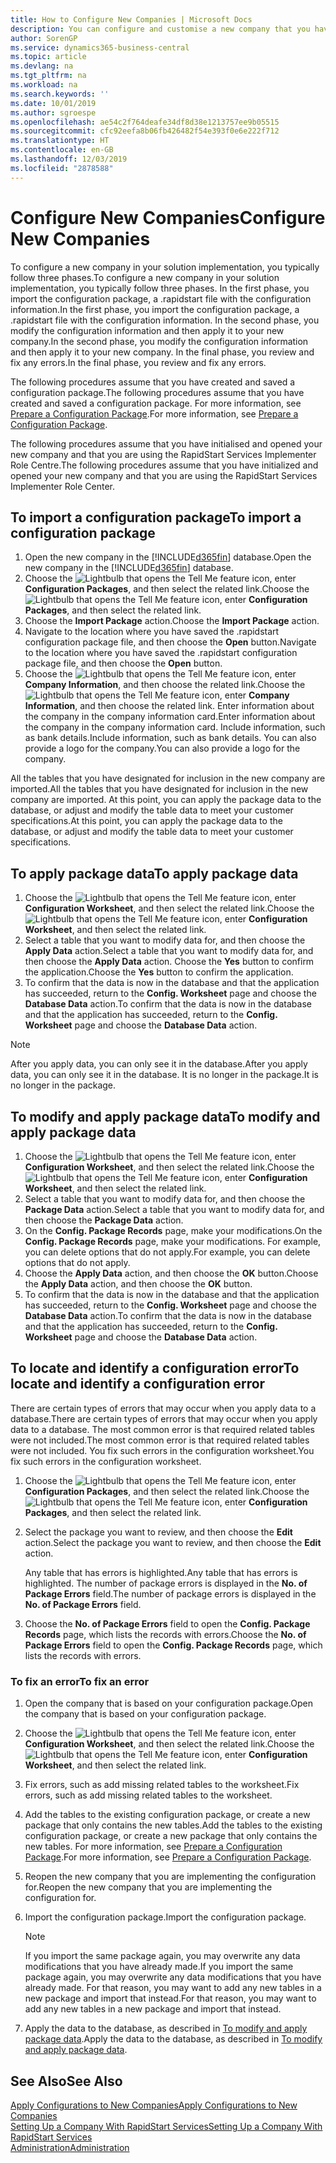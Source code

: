 ```yaml
---
title: How to Configure New Companies | Microsoft Docs
description: You can configure and customise a new company that you have created. To fine tune your implementation, you proceed in three phases to complete your configuration.
author: SorenGP
ms.service: dynamics365-business-central
ms.topic: article
ms.devlang: na
ms.tgt_pltfrm: na
ms.workload: na
ms.search.keywords: ''
ms.date: 10/01/2019
ms.author: sgroespe
ms.openlocfilehash: ae54c2f764deafe34df8d38e1213757ee9b05515
ms.sourcegitcommit: cfc92eefa8b06fb426482f54e393f0e6e222f712
ms.translationtype: HT
ms.contentlocale: en-GB
ms.lasthandoff: 12/03/2019
ms.locfileid: "2878588"
---
```

# <a name="configure-new-companies"></a><span data-ttu-id="c4515-104">Configure New Companies</span><span class="sxs-lookup"><span data-stu-id="c4515-104">Configure New Companies</span></span>
<span data-ttu-id="c4515-105">To configure a new company in your solution implementation, you typically follow three phases.</span><span class="sxs-lookup"><span data-stu-id="c4515-105">To configure a new company in your solution implementation, you typically follow three phases.</span></span> <span data-ttu-id="c4515-106">In the first phase, you import the configuration package, a .rapidstart file with the configuration information.</span><span class="sxs-lookup"><span data-stu-id="c4515-106">In the first phase, you import the configuration package, a .rapidstart file with the configuration information.</span></span> <span data-ttu-id="c4515-107">In the second phase, you modify the configuration information and then apply it to your new company.</span><span class="sxs-lookup"><span data-stu-id="c4515-107">In the second phase, you modify the configuration information and then apply it to your new company.</span></span> <span data-ttu-id="c4515-108">In the final phase, you review and fix any errors.</span><span class="sxs-lookup"><span data-stu-id="c4515-108">In the final phase, you review and fix any errors.</span></span>  

<span data-ttu-id="c4515-109">The following procedures assume that you have created and saved a configuration package.</span><span class="sxs-lookup"><span data-stu-id="c4515-109">The following procedures assume that you have created and saved a configuration package.</span></span> <span data-ttu-id="c4515-110">For more information, see [Prepare a Configuration Package](admin-how-to-prepare-a-configuration-package.md).</span><span class="sxs-lookup"><span data-stu-id="c4515-110">For more information, see [Prepare a Configuration Package](admin-how-to-prepare-a-configuration-package.md).</span></span>  

<span data-ttu-id="c4515-111">The following procedures assume that you have initialised and opened your new company and that you are using the RapidStart Services Implementer Role Centre.</span><span class="sxs-lookup"><span data-stu-id="c4515-111">The following procedures assume that you have initialized and opened your new company and that you are using the RapidStart Services Implementer Role Center.</span></span>

## <a name="to-import-a-configuration-package"></a><span data-ttu-id="c4515-112">To import a configuration package</span><span class="sxs-lookup"><span data-stu-id="c4515-112">To import a configuration package</span></span>  
1. <span data-ttu-id="c4515-113">Open the new company in the [!INCLUDE[d365fin](includes/d365fin_md.md)] database.</span><span class="sxs-lookup"><span data-stu-id="c4515-113">Open the new company in the [!INCLUDE[d365fin](includes/d365fin_md.md)] database.</span></span>  
2. <span data-ttu-id="c4515-114">Choose the ![Lightbulb that opens the Tell Me feature](media/ui-search/search_small.png "Tell me what you want to do") icon, enter **Configuration Packages**, and then select the related link.</span><span class="sxs-lookup"><span data-stu-id="c4515-114">Choose the ![Lightbulb that opens the Tell Me feature](media/ui-search/search_small.png "Tell me what you want to do") icon, enter **Configuration Packages**, and then select the related link.</span></span>  
3. <span data-ttu-id="c4515-115">Choose the **Import Package** action.</span><span class="sxs-lookup"><span data-stu-id="c4515-115">Choose the **Import Package** action.</span></span>  
4. <span data-ttu-id="c4515-116">Navigate to the location where you have saved the .rapidstart configuration package file, and then choose the **Open** button.</span><span class="sxs-lookup"><span data-stu-id="c4515-116">Navigate to the location where you have saved the .rapidstart configuration package file, and then choose the **Open** button.</span></span>  
5. <span data-ttu-id="c4515-117">Choose the ![Lightbulb that opens the Tell Me feature](media/ui-search/search_small.png "Tell me what you want to do") icon, enter **Company Information**, and then choose the related link.</span><span class="sxs-lookup"><span data-stu-id="c4515-117">Choose the ![Lightbulb that opens the Tell Me feature](media/ui-search/search_small.png "Tell me what you want to do") icon, enter **Company Information**, and then choose the related link.</span></span> <span data-ttu-id="c4515-118">Enter information about the company in the company information card.</span><span class="sxs-lookup"><span data-stu-id="c4515-118">Enter information about the company in the company information card.</span></span> <span data-ttu-id="c4515-119">Include information, such as bank details.</span><span class="sxs-lookup"><span data-stu-id="c4515-119">Include information, such as bank details.</span></span> <span data-ttu-id="c4515-120">You can also provide a logo for the company.</span><span class="sxs-lookup"><span data-stu-id="c4515-120">You can also provide a logo for the company.</span></span>  

<span data-ttu-id="c4515-121">All the tables that you have designated for inclusion in the new company are imported.</span><span class="sxs-lookup"><span data-stu-id="c4515-121">All the tables that you have designated for inclusion in the new company are imported.</span></span> <span data-ttu-id="c4515-122">At this point, you can apply the package data to the database, or adjust and modify the table data to meet your customer specifications.</span><span class="sxs-lookup"><span data-stu-id="c4515-122">At this point, you can apply the package data to the database, or adjust and modify the table data to meet your customer specifications.</span></span>  

## <a name="to-apply-package-data"></a><span data-ttu-id="c4515-123">To apply package data</span><span class="sxs-lookup"><span data-stu-id="c4515-123">To apply package data</span></span>  
1. <span data-ttu-id="c4515-124">Choose the ![Lightbulb that opens the Tell Me feature](media/ui-search/search_small.png "Tell me what you want to do") icon, enter **Configuration Worksheet**, and then select the related link.</span><span class="sxs-lookup"><span data-stu-id="c4515-124">Choose the ![Lightbulb that opens the Tell Me feature](media/ui-search/search_small.png "Tell me what you want to do") icon, enter **Configuration Worksheet**, and then select the related link.</span></span>  
2. <span data-ttu-id="c4515-125">Select a table that you want to modify data for, and then choose the **Apply Data** action.</span><span class="sxs-lookup"><span data-stu-id="c4515-125">Select a table that you want to modify data for, and then choose the **Apply Data** action.</span></span> <span data-ttu-id="c4515-126">Choose the **Yes** button to confirm the application.</span><span class="sxs-lookup"><span data-stu-id="c4515-126">Choose the **Yes** button to confirm the application.</span></span>
3. <span data-ttu-id="c4515-127">To confirm that the data is now in the database and that the application has succeeded, return to the **Config. Worksheet** page and choose the **Database Data** action.</span><span class="sxs-lookup"><span data-stu-id="c4515-127">To confirm that the data is now in the database and that the application has succeeded, return to the **Config. Worksheet** page and choose the **Database Data** action.</span></span>  

> [!NOTE]  
>  <span data-ttu-id="c4515-128">After you apply data, you can only see it in the database.</span><span class="sxs-lookup"><span data-stu-id="c4515-128">After you apply data, you can only see it in the database.</span></span> <span data-ttu-id="c4515-129">It is no longer in the package.</span><span class="sxs-lookup"><span data-stu-id="c4515-129">It is no longer in the package.</span></span>  

## <a name="to-modify-and-apply-package-data"></a><span data-ttu-id="c4515-130">To modify and apply package data</span><span class="sxs-lookup"><span data-stu-id="c4515-130">To modify and apply package data</span></span>  
1. <span data-ttu-id="c4515-131">Choose the ![Lightbulb that opens the Tell Me feature](media/ui-search/search_small.png "Tell me what you want to do") icon, enter **Configuration Worksheet**, and then select the related link.</span><span class="sxs-lookup"><span data-stu-id="c4515-131">Choose the ![Lightbulb that opens the Tell Me feature](media/ui-search/search_small.png "Tell me what you want to do") icon, enter **Configuration Worksheet**, and then select the related link.</span></span>  
2. <span data-ttu-id="c4515-132">Select a table that you want to modify data for, and then choose the **Package Data** action.</span><span class="sxs-lookup"><span data-stu-id="c4515-132">Select a table that you want to modify data for, and then choose the **Package Data** action.</span></span>  
3. <span data-ttu-id="c4515-133">On the **Config. Package Records** page, make your modifications.</span><span class="sxs-lookup"><span data-stu-id="c4515-133">On the **Config. Package Records** page, make your modifications.</span></span> <span data-ttu-id="c4515-134">For example, you can delete options that do not apply.</span><span class="sxs-lookup"><span data-stu-id="c4515-134">For example, you can delete options that do not apply.</span></span>  
4. <span data-ttu-id="c4515-135">Choose the **Apply Data** action, and then choose the **OK** button.</span><span class="sxs-lookup"><span data-stu-id="c4515-135">Choose the **Apply Data** action, and then choose the **OK** button.</span></span>  
5. <span data-ttu-id="c4515-136">To confirm that the data is now in the database and that the application has succeeded, return to the **Config. Worksheet** page and choose the **Database Data** action.</span><span class="sxs-lookup"><span data-stu-id="c4515-136">To confirm that the data is now in the database and that the application has succeeded, return to the **Config. Worksheet** page and choose the **Database Data** action.</span></span>  

## <a name="to-locate-and-identify-a-configuration-error"></a><span data-ttu-id="c4515-137">To locate and identify a configuration error</span><span class="sxs-lookup"><span data-stu-id="c4515-137">To locate and identify a configuration error</span></span>  
<span data-ttu-id="c4515-138">There are certain types of errors that may occur when you apply data to a database.</span><span class="sxs-lookup"><span data-stu-id="c4515-138">There are certain types of errors that may occur when you apply data to a database.</span></span> <span data-ttu-id="c4515-139">The most common error is that required related tables were not included.</span><span class="sxs-lookup"><span data-stu-id="c4515-139">The most common error is that required related tables were not included.</span></span> <span data-ttu-id="c4515-140">You fix such errors in the configuration worksheet.</span><span class="sxs-lookup"><span data-stu-id="c4515-140">You fix such errors in the configuration worksheet.</span></span>

1. <span data-ttu-id="c4515-141">Choose the ![Lightbulb that opens the Tell Me feature](media/ui-search/search_small.png "Tell me what you want to do") icon, enter **Configuration Packages**, and then select the related link.</span><span class="sxs-lookup"><span data-stu-id="c4515-141">Choose the ![Lightbulb that opens the Tell Me feature](media/ui-search/search_small.png "Tell me what you want to do") icon, enter **Configuration Packages**, and then select the related link.</span></span>  
2. <span data-ttu-id="c4515-142">Select the package you want to review, and then choose the **Edit** action.</span><span class="sxs-lookup"><span data-stu-id="c4515-142">Select the package you want to review, and then choose the **Edit** action.</span></span>  

    <span data-ttu-id="c4515-143">Any table that has errors is highlighted.</span><span class="sxs-lookup"><span data-stu-id="c4515-143">Any table that has errors is highlighted.</span></span> <span data-ttu-id="c4515-144">The number of package errors is displayed in the **No. of Package Errors** field.</span><span class="sxs-lookup"><span data-stu-id="c4515-144">The number of package errors is displayed in the **No. of Package Errors** field.</span></span>  

3. <span data-ttu-id="c4515-145">Choose the **No. of Package Errors** field to open the **Config. Package Records** page, which lists the records with errors.</span><span class="sxs-lookup"><span data-stu-id="c4515-145">Choose the **No. of Package Errors** field to open the **Config. Package Records** page, which lists the records with errors.</span></span>  

### <a name="to-fix-an-error"></a><span data-ttu-id="c4515-146">To fix an error</span><span class="sxs-lookup"><span data-stu-id="c4515-146">To fix an error</span></span>  
1. <span data-ttu-id="c4515-147">Open the company that is based on your configuration package.</span><span class="sxs-lookup"><span data-stu-id="c4515-147">Open the company that is based on your configuration package.</span></span>  
2. <span data-ttu-id="c4515-148">Choose the ![Lightbulb that opens the Tell Me feature](media/ui-search/search_small.png "Tell me what you want to do") icon, enter **Configuration Worksheet**, and then select the related link.</span><span class="sxs-lookup"><span data-stu-id="c4515-148">Choose the ![Lightbulb that opens the Tell Me feature](media/ui-search/search_small.png "Tell me what you want to do") icon, enter **Configuration Worksheet**, and then select the related link.</span></span>  
3. <span data-ttu-id="c4515-149">Fix errors, such as add missing related tables to the worksheet.</span><span class="sxs-lookup"><span data-stu-id="c4515-149">Fix errors, such as add missing related tables to the worksheet.</span></span>  
4. <span data-ttu-id="c4515-150">Add the tables to the existing configuration package, or create a new package that only contains the new tables.</span><span class="sxs-lookup"><span data-stu-id="c4515-150">Add the tables to the existing configuration package, or create a new package that only contains the new tables.</span></span> <span data-ttu-id="c4515-151">For more information, see [Prepare a Configuration Package](admin-how-to-prepare-a-configuration-package.md).</span><span class="sxs-lookup"><span data-stu-id="c4515-151">For more information, see [Prepare a Configuration Package](admin-how-to-prepare-a-configuration-package.md).</span></span>  
5. <span data-ttu-id="c4515-152">Reopen the new company that you are implementing the configuration for.</span><span class="sxs-lookup"><span data-stu-id="c4515-152">Reopen the new company that you are implementing the configuration for.</span></span>  
6. <span data-ttu-id="c4515-153">Import the configuration package.</span><span class="sxs-lookup"><span data-stu-id="c4515-153">Import the configuration package.</span></span>  

    > [!NOTE]  
    >  <span data-ttu-id="c4515-154">If you import the same package again, you may overwrite any data modifications that you have already made.</span><span class="sxs-lookup"><span data-stu-id="c4515-154">If you import the same package again, you may overwrite any data modifications that you have already made.</span></span> <span data-ttu-id="c4515-155">For that reason, you may want to add any new tables in a new package and import that instead.</span><span class="sxs-lookup"><span data-stu-id="c4515-155">For that reason, you may want to add any new tables in a new package and import that instead.</span></span>  

7. <span data-ttu-id="c4515-156">Apply the data to the database, as described in [To modify and apply package data](admin-how-to-configure-new-companies.md#to-modify-and-apply-package-data).</span><span class="sxs-lookup"><span data-stu-id="c4515-156">Apply the data to the database, as described in [To modify and apply package data](admin-how-to-configure-new-companies.md#to-modify-and-apply-package-data).</span></span>

## <a name="see-also"></a><span data-ttu-id="c4515-157">See Also</span><span class="sxs-lookup"><span data-stu-id="c4515-157">See Also</span></span>  
[<span data-ttu-id="c4515-158">Apply Configurations to New Companies</span><span class="sxs-lookup"><span data-stu-id="c4515-158">Apply Configurations to New Companies</span></span>](admin-apply-configuration-to-new-companies.md)  
[<span data-ttu-id="c4515-159">Setting Up a Company With RapidStart Services</span><span class="sxs-lookup"><span data-stu-id="c4515-159">Setting Up a Company With RapidStart Services</span></span>](admin-set-up-a-company-with-rapidstart.md)  
[<span data-ttu-id="c4515-160">Administration</span><span class="sxs-lookup"><span data-stu-id="c4515-160">Administration</span></span>](admin-setup-and-administration.md)
